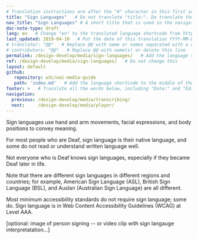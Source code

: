 ```yaml
---
# Translation instructions are after the "#" character in this first section. They are comments that do not show up in the web page. You do not need to translate the instructions after #.
title: "Sign Languages"   # Do not translate "title:". Do translate the text after "title:".
nav_title: "Sign Languages" # A short title that is used in the navigation
doc-note-type: draft
lang: en   # Change "en" to the translated language shortcode from https://www.iana.org/assignments/language-subtag-registry/language-subtag-registry
last_updated: 2019-04-10   # Put the date of this translation YYYY-MM-DD (with month in the middle)
# translator: "@@"   # Replace @@ with name or names separated with a comma
# contributors: "@@"   # Replace @@ with name(s) or delete this line
permalink: /design-develop/media/sign-languages/   # Add the language shortcode to the end; for example /fundamentals/accessibility-intro/fr
ref: /design-develop/media/sign-languages/   # Do not change this
layout: default
github:
   repository: w3c/wai-media-guide
   path: 'index.md'   # Add the language shortcode to the middle of the filename, for example index.fr.md
footer: >   # Translate all the words below, including "Date:" and "Editor:". 
navigation:
  previous: /design-develop/media/transcribing/
  next:     /design-develop/media/player/
---
```


Sign languages use hand and arm movements, facial expressions, and body positions to convey meaning.

For most people who are Deaf, sign language is their native language, and some do not read or understand written language well.

Not everyone who is Deaf knows sign languages, especially if they became Deaf later in life.

Note that there are different sign languages in different regions and countries; for example, American Sign Language (ASL), British Sign Language (BSL), and Auslan (Australian Sign Language) are all different.

Most minimum accessibility standards do not require sign language; some do. Sign language is in Web Content Accessibility Guidelines (WCAG) at Level AAA.

[optional: image of person signing -- or video clip with sign langauge interpretatation...]
